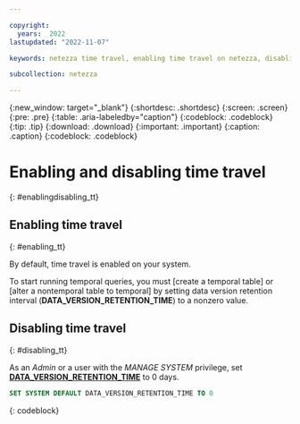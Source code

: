 ```yaml
---

copyright:
  years:  2022
lastupdated: "2022-11-07"

keywords: netezza time travel, enabling time travel on netezza, disabling time travel on netezza, enabling time travel, disabling time travel, time travel

subcollection: netezza

---
```


{:new_window: target="_blank"}
{:shortdesc: .shortdesc}
{:screen: .screen}
{:pre: .pre}
{:table: .aria-labeledby="caption"}
{:codeblock: .codeblock}
{:tip: .tip}
{:download: .download}
{:important: .important}
{:caption: .caption}
{:codeblock: .codeblock}

# Enabling and disabling time travel
{: #enablingdisabling_tt}

## Enabling time travel
{: #enabling_tt}

By default, time travel is enabled on your system.

To start running temporal queries, you must [create a temporal table] or [alter a nontemporal table to temporal] by setting data version retention interval (**DATA_VERSION_RETENTION_TIME**) to a nonzero value.

## Disabling time travel
{: #disabling_tt}

As an *Admin* or a user with the *MANAGE SYSTEM* privilege, set [**DATA_VERSION_RETENTION_TIME**](https://cloud.ibm.com/docs/netezza?topic=netezza-retentioninterval_tt#settingretentioninterval) to 0 days.

```sql
SET SYSTEM DEFAULT DATA_VERSION_RETENTION_TIME TO 0
```
{: codeblock}
